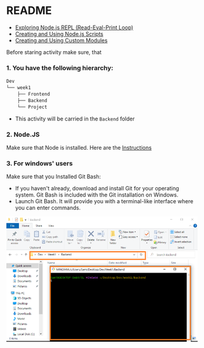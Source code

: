 # README

- [Exploring Node.js REPL (Read-Eval-Print Loop)](./REPL.md)
- [Creating and Using Node.js Scripts](node-scipts.md)
- [Creating and Using Custom Modules](modules.md)


Before staring activity make sure, that 

### 1. You have the following hierarchy:

```sh
Dev
└── week1
    ├── Frontend
    ├── Backend
    └── Project
```
- This activity will be carried in the `Backend` folder


### 2. Node.JS

Make sure that Node is installed. Here are the [Instructions]

### 3. **For windows' users** 

Make sure that you Installed Git Bash:
  -  If you haven't already, download and install Git for your operating system. Git Bash is included with the Git installation on Windows.
  - Launch Git Bash. It will provide you with a terminal-like interface where you can enter commands.

![](../git-bash.png)



<!-- Links -->
[Instructions]:https://github.com/tx00-web/labs/tree/main/proj-unified-setup
